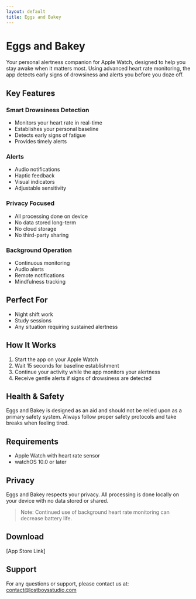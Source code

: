 ```yaml
---
layout: default
title: Eggs and Bakey
---
```


# Eggs and Bakey

Your personal alertness companion for Apple Watch, designed to help you stay awake when it matters most. Using advanced heart rate monitoring, the app detects early signs of drowsiness and alerts you before you doze off.

## Key Features

### Smart Drowsiness Detection
- Monitors your heart rate in real-time
- Establishes your personal baseline
- Detects early signs of fatigue
- Provides timely alerts

### Alerts
- Audio notifications
- Haptic feedback
- Visual indicators
- Adjustable sensitivity

### Privacy Focused
- All processing done on device
- No data stored long-term
- No cloud storage
- No third-party sharing

### Background Operation
- Continuous monitoring
- Audio alerts
- Remote notifications
- Mindfulness tracking

## Perfect For
- Night shift work
- Study sessions
- Any situation requiring sustained alertness

## How It Works
1. Start the app on your Apple Watch
2. Wait 15 seconds for baseline establishment
3. Continue your activity while the app monitors your alertness
4. Receive gentle alerts if signs of drowsiness are detected

## Health & Safety
Eggs and Bakey is designed as an aid and should not be relied upon as a primary safety system. Always follow proper safety protocols and take breaks when feeling tired.

## Requirements
- Apple Watch with heart rate sensor
- watchOS 10.0 or later

## Privacy
Eggs and Bakey respects your privacy. All processing is done locally on your device with no data stored or shared.

> Note: Continued use of background heart rate monitoring can decrease battery life.

## Download
[App Store Link]

## Support
For any questions or support, please contact us at:
contact@lostboysstudio.com 